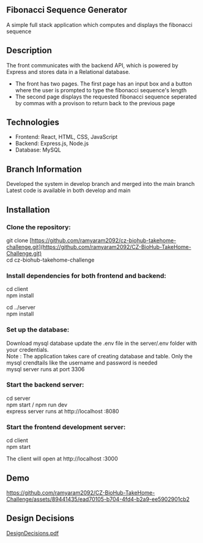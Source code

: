 
## Fibonacci Sequence Generator
A simple full stack application which computes  and displays the fibonacci sequence 

## Description 
The front communicates with the backend API, which is powered by Express and stores data in a Relational database. 
- The front has two pages. The first page has an input box and a button where the user is prompted to type the fibonacci sequence's length
- The second page displays the  requested fibonacci sequence seperated by commas with a provison to return back to the previous page 


## Technologies
- Frontend: React, HTML, CSS, JavaScript
- Backend: Express.js, Node.js
- Database: MySQL

## Branch Information 
Developed the system in develop branch and merged into the main branch <br/>
Latest code is available in both develop and main


## Installation
### Clone the repository:
git clone [https://github.com/ramyaram2092/cz-biohub-takehome-challenge.git](https://github.com/ramyaram2092/CZ-BioHub-TakeHome-Challenge.git)<br />
cd cz-biohub-takehome-challenge

### Install dependencies for both frontend and backend:

cd client<br />
npm install

cd ../server<br />
npm install

### Set up the database:

Download mysql database update the .env  file in the server/.env folder with your  credentials.<br />
Note : The application takes care of creating database and table. Only the mysql crendtails like the username and password is needed <br />
mysql server runs at port 3306

### Start the backend server:
cd server<br />
npm start / npm run dev <br/>
express server runs at http://localhost :8080


### Start the frontend development server:
cd client <br />
npm start <br />

The client will open at http://localhost :3000


## Demo
https://github.com/ramyaram2092/CZ-BioHub-TakeHome-Challenge/assets/89441435/ead70105-b704-4fd4-b2a9-ee5902901cb2


## Design Decisions
[DesignDecisions.pdf](https://github.com/ramyaram2092/CZ-BioHub-TakeHome-Challenge/files/12246072/DesignDecisions.pdf)
